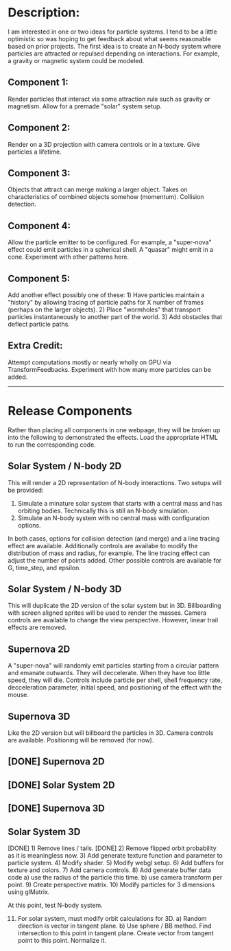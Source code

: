 # Description:

I am interested in one or two ideas for particle systems.  I tend to be a little optimistic so was hoping to get feedback about what seems reasonable based on prior projects.  The first idea is to create an N-body system where particles are attracted or repulsed depending on interactions.  For example, a gravity or magnetic system could be modeled.  

## Component 1:

Render particles that interact via some attraction rule such as gravity or magnetism.  Allow for a premade "solar" system setup.

## Component 2:

Render on a 3D projection with camera controls or in a texture.  Give particles a lifetime.

## Component 3:

Objects that attract can merge making a larger object.  Takes on characteristics of combined objects somehow (momentum).  Collision detection.

## Component 4:

Allow the particle emitter to be configured.  For example, a "super-nova" effect could emit particles in a spherical shell.  A "quasar" might emit in a cone.  Experiment with other patterns here.

## Component 5:

Add another effect possibly one of these:  1)  Have particles maintain a "history" by allowing tracing of particle paths for X number of frames (perhaps on the larger objects).  2)  Place "wormholes" that transport particles instantaneously to another part of the world.  3)  Add obstacles that deflect particle paths.

## Extra Credit:

Attempt computations mostly or nearly wholly on GPU via TransformFeedbacks.  Experiment with how many more particles can be added.

---------------------------------------------------------------------------------------

# Release Components

Rather than placing all components in one webpage, they will be broken up into the following to demonstrated the effects.  Load the appropriate HTML to run the corresponding code.

## Solar System / N-body 2D

This will render a 2D representation of N-body interactions.  Two setups will be provided:

1) Simulate a minature solar system that starts with a central mass and has orbiting bodies.  Technically this is still an N-body simulation.
2) Simulate an N-body system with no central mass with configuration options.

In both cases, options for collision detection (and merge) and a line tracing effect are available.  Additionally controls are availabe to modify the distribution of mass and radius, for example.  The line tracing effect can adjust the number of points added.  Other possible controls are available for G, time_step, and epsilon.

## Solar System / N-body 3D

This will duplicate the 2D version of the solar system but in 3D.  Billboarding with screen aligned sprites will be used to render the masses.  Camera controls are available to change the view perspective.  However, linear trail effects are removed.

## Supernova 2D

A "super-nova" will randomly emit particles starting from a circular pattern and emanate outwards.  They will deccelerate.  When they have too little speed, they will die.  Controls include particle per shell, shell frequency rate, decceleration parameter, initial speed, and positioning of the effect with the mouse.

## Supernova 3D

Like the 2D version but will billboard the particles in 3D.  Camera controls are available.  Positioning will be removed (for now).

## [DONE] Supernova 2D

## [DONE] Solar System 2D

## [DONE] Supernova 3D

## Solar System 3D

[DONE] 1) Remove lines / tails.
[DONE] 2) Remove flipped orbit probability as it is meaningless now.
3) Add generate texture function and parameter to particle system.
4) Modify shader.
5) Modify webgl setup.
6) Add buffers for texture and colors.
7) Add camera controls.
8) Add generate buffer data code
   a) use the radius of the particle this time.
   b) use camera transform per point.
9) Create perspective matrix.
10) Modify particles for 3 dimensions using glMatrix.

At this point, test N-body system.

11) For solar system, must modify orbit calculations for 3D.
    a) Random direction is vector in tangent plane.
    b) Use sphere / BB method.  Find intersection to this point in tangent plane.
       Create vector from tangent point to this point.  Normalize it.

